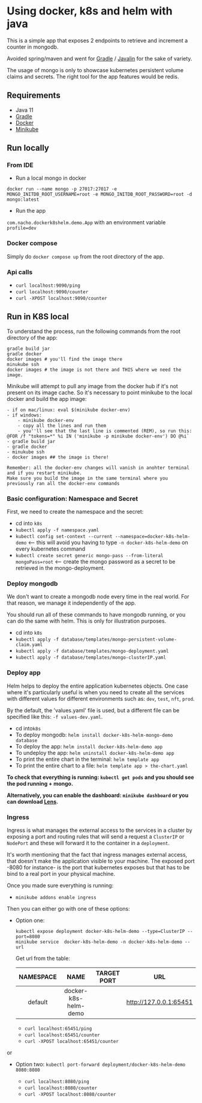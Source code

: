 # Using docker, k8s and helm with java

This is a simple app that exposes 2 endpoints to retrieve and increment a counter in mongodb.

Avoided spring/maven and went for [Gradle](https://gradle.org/install/) / [Javalin](https://javalin.io/) for the sake of variety.

The usage of mongo is only to showcase kubernetes persistent volume claims and secrets. The right tool for the app features would be redis.

## Requirements

- Java 11
- [Gradle](https://gradle.org/install/)
- [Docker](https://www.docker.com/products/docker-desktop)
- [Minikube](https://minikube.sigs.k8s.io/docs/start/)

## Run locally

### From IDE

- Run a local mongo in docker
  
`docker run --name mongo -p 27017:27017 -e MONGO_INITDB_ROOT_USERNAME=root -e MONGO_INITDB_ROOT_PASSWORD=root -d mongo:latest`

- Run the app
  
`com.nacho.dockerk8shelm.demo.App` with an environment variable `profile=dev`

### Docker compose

Simply do `docker compose up` from the root directory of the app.

### Api calls

- `curl localhost:9090/ping`
- `curl localhost:9090/counter`
- `curl -XPOST localhost:9090/counter`

## Run in K8S local

To understand the process, run the following commands from the root directory of the app:

    gradle build jar
    gradle docker
    docker images # you'll find the image there
    minukube ssh
    docker images # the image is not there and THIS where we need the image.

Minikube will attempt to pull any image from the docker hub if it's not present on its image cache. So it's necessary to
point minikube to the local docker and build the app image:

    - if on mac/linux: eval $(minikube docker-env)
    - if windows: 
        - minikube docker-env
        - copy all the lines and run them
        - you''ll see that the last line is commented (REM), so run this: @FOR /f "tokens=*" %i IN ('minikube -p minikube docker-env') DO @%i`
    - gradle build jar
    - gradle docker
    - minukube ssh 
    - docker images ## the image is there!

    Remember: all the docker-env changes will vanish in anohter terminal and if you restart minikube. 
    Make sure you build the image in the same terminal where you previously ran all the docker-env commands

### Basic configuration: Namespace and Secret

First, we need to create the namespace and the secret:

- cd into `k8s`
- `kubectl apply -f namespace.yaml`
- `kubectl config set-context --current --namespace=docker-k8s-helm-demo` <-- this will avoid you having to type `-n docker-k8s-helm-demo` on every kubernetes command
- `kubectl create secret generic mongo-pass --from-literal mongoPass=root` <-- create the mongo password as a secret to be retrieved in the mongo-deployment.

### Deploy mongodb

We don't want to create a mongodb node every time in the real world. For that reason, we manage it independently of the app.

You should run all of these commands to have mongodb running, or you can do the same with helm. This is only for illustration purposes.

- cd into `k8s`
- `kubectl apply -f database/templates/mongo-persistent-volume-claim.yaml`
- `kubectl apply -f database/templates/mongo-deployment.yaml`
- `kubectl apply -f database/templates/mongo-clusterIP.yaml`

### Deploy app

Helm helps to deploy the entire application kubernetes objects. One case where it's particularly useful is when you need
to create all the services with different values for different environments such as: `dev`, `test`, `nft`, `prod`.

By the default, the 'values.yaml' file is used, but a different file can be specified like this: `-f values-dev.yaml`.

- cd into`k8s`
- To deploy mongodb: `helm install docker-k8s-helm-mongo-demo database`
- To deploy the app: `helm install docker-k8s-helm-demo app`
- To undeploy the app: `helm uninstall docker-k8s-helm-demo app`
- To print the entire chart in the terminal: `helm template app`
- To print the entire chart to a file: `helm template app > the-chart.yaml`

**To check that everything is running: `kubectl get pods` and you should see the pod running + mongo.**

**Alternatively, you can enable the dashboard: `minikube dashboard` or you can download [Lens](https://k8slens.dev/).**

### Ingress

Ingress is what manages the external access to the services in a cluster by exposing a port and routing rules that will 
send a request a `ClusterIP` or `NodePort` and these will forward it to the container in a `deployment`.

It's worth mentioning that the fact that ingress manages external access, that doesn't make the application visible to your machine.
The exposed port -8080 for instance- is the port that kubernetes exposes but that has to be bind to a real port in your physical machine. 

Once you made sure everything is running:

- `minikube addons enable ingress`

Then you can either go with one of these options:

- Option one:
  
  ``` shell
  kubectl expose deployment docker-k8s-helm-demo --type=ClusterIP --port=8080
  minikube service  docker-k8s-helm-demo -n docker-k8s-helm-demo --url
  ```

  Get url from the table:

    | NAMESPACE     | NAME                 |  TARGET PORT  | URL                    |
    | :------------:|:--------------------:|:-------------:|:----------------------:|
    | default       | docker-k8s-helm-demo |               | http://127.0.0.1:65451 |

  - `curl localhost:65451/ping`
  - `curl localhost:65451/counter`
  - `curl -XPOST localhost:65451/counter`

or

- Option two: `kubectl port-forward deployment/docker-k8s-helm-demo 8080:8080`

  - `curl localhost:8080/ping`
  - `curl localhost:8080/counter`
  - `curl -XPOST localhost:8080/counter`
